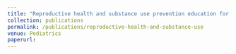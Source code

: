 ```yaml
---
title: "Reproductive health and substance use prevention education for autistic youth"
collection: publications
permalink: /publications/reproductive-health-and-substance-use
venue: Pediatrics
paperurl: 
---
```

